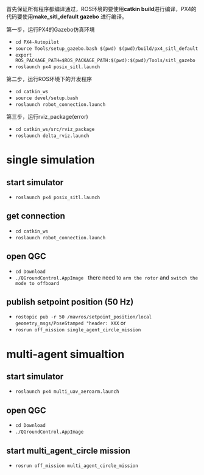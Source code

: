 首先保证所有程序都编译通过，ROS环境的要使用**catkin build**进行编译，PX4的代码要使用**make_sitl_default gazebo** 进行编译。

第一步，运行PX4的Gazebo仿真环境

- `cd PX4-Autopilot`
- `source Tools/setup_gazebo.bash $(pwd) $(pwd)/build/px4_sitl_default`
- `export ROS_PACKAGE_PATH=$ROS_PACKAGE_PATH:$(pwd):$(pwd)/Tools/sitl_gazebo`
- `roslaunch px4 posix_sitl.launch`

第二步，运行ROS环境下的开发程序

- `cd catkin_ws`
- `source devel/setup.bash`
- `roslaunch robot_connection.launch`

第三步，运行rviz_package(error)

- `cd catkin_ws/src/rviz_package`
- `roslaunch delta_rviz.launch`


# single simulation

## start simulator
- `roslaunch px4 posix_sitl.launch`

## get connection
- `cd catkin_ws`
- `roslaunch robot_connection.launch`

## open QGC
- `cd Download`
- `./QGroundControl.AppImage `
there need to `arm the rotor` and `switch the mode to offboard`

## publish setpoint position (50 Hz)
- `rostopic pub -r 50 /mavros/setpoint_position/local geometry_msgs/PoseStamped "header: XXX`
or
- `rosrun off_mission single_agent_circle_mission`

# multi-agent simualtion
## start simulator
- `roslaunch px4 multi_uav_aeroarm.launch`

## open QGC
- `cd Download`
- `./QGroundControl.AppImage `

## start multi_agent_circle mission
- `rosrun off_mission multi_agent_circle_mission`
